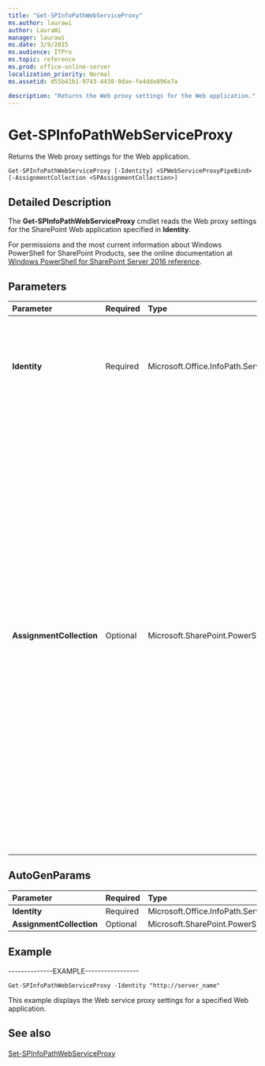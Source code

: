 ```yaml
---
title: "Get-SPInfoPathWebServiceProxy"
ms.author: laurawi
author: LauraWi
manager: laurawi
ms.date: 3/9/2015
ms.audience: ITPro
ms.topic: reference
ms.prod: office-online-server
localization_priority: Normal
ms.assetid: d55b41b1-9743-4438-9dae-fe4dde896e7a

description: "Returns the Web proxy settings for the Web application."
---
```


# Get-SPInfoPathWebServiceProxy

Returns the Web proxy settings for the Web application.
  
```
Get-SPInfoPathWebServiceProxy [-Identity] <SPWebServiceProxyPipeBind> [-AssignmentCollection <SPAssignmentCollection>]
```

## Detailed Description

The **Get-SPInfoPathWebServiceProxy** cmdlet reads the Web proxy settings for the SharePoint Web application specified in **Identity**. 
  
For permissions and the most current information about Windows PowerShell for SharePoint Products, see the online documentation at [Windows PowerShell for SharePoint Server 2016 reference](https://go.microsoft.com/fwlink/p/?LinkId=671715).
  
## Parameters

|**Parameter**|**Required**|**Type**|**Description**|
|:-----|:-----|:-----|:-----|
|**Identity** <br/> |Required  <br/> |Microsoft.Office.InfoPath.Server.Cmdlet.SPWebServiceProxyPipeBind  <br/> |Specifies the SharePoint Web application to get.  <br/> The type must be a valid URL, in the form http://server_name, or a valid GUID, in the form 12345678-90ab-cdef-1234-567890bcdefgh.  <br/> |
|**AssignmentCollection** <br/> |Optional  <br/> |Microsoft.SharePoint.PowerShell.SPAssignmentCollection  <br/> |Manages objects for the purpose of proper disposal. Use of objects, such as **SPWeb** or **SPSite**, can use large amounts of memory and use of these objects in Windows PowerShell scripts requires proper memory management. Using the **SPAssignment** object, you can assign objects to a variable and dispose of the objects after they are needed to free up memory. When **SPWeb**, **SPSite**, or **SPSiteAdministration** objects are used, the objects are automatically disposed of if an assignment collection or the **Global** parameter is not used.  <br/> > [!NOTE]> When the **Global** parameter is used, all objects are contained in the global store. If objects are not immediately used, or disposed of by using the **Stop-SPAssignment** command, an out-of-memory scenario can occur.           |
   
## AutoGenParams

|**Parameter**|**Required**|**Type**|**Description**|
|:-----|:-----|:-----|:-----|
|**Identity** <br/> |Required  <br/> |Microsoft.Office.InfoPath.Server.Cmdlet.SPWebServiceProxyPipeBind  <br/> ||
|**AssignmentCollection** <br/> |Optional  <br/> |Microsoft.SharePoint.PowerShell.SPAssignmentCollection  <br/> ||
   
## Example

--------------EXAMPLE-----------------
  
```
Get-SPInfoPathWebServiceProxy -Identity "http://server_name"
```

This example displays the Web service proxy settings for a specified Web application.
  
## See also

#### 

[Set-SPInfoPathWebServiceProxy](set-spinfopathwebserviceproxy.md)

